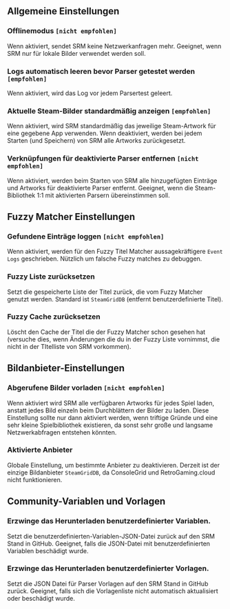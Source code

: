 ## Allgemeine Einstellungen
### Offlinemodus `[nicht empfohlen]`

Wenn aktiviert, sendet SRM keine Netzwerkanfragen mehr. Geeignet, wenn SRM nur für lokale Bilder verwendet werden soll.
### Logs automatisch leeren bevor Parser getestet werden `[empfohlen]`
Wenn aktiviert, wird das Log vor jedem Parsertest geleert.
### Aktuelle Steam-Bilder standardmäßig anzeigen `[empfohlen]`
Wenn aktiviert, wird SRM standardmäßig das jeweilige Steam-Artwork für eine gegebene App verwenden. Wenn deaktiviert, werden bei jedem Starten (und Speichern) von SRM alle Artworks zurückgesetzt.
### Verknüpfungen für deaktivierte Parser entfernen `[nicht empfohlen]`
Wenn aktiviert, werden beim Starten von SRM alle hinzugefügten Einträge und Artworks für deaktivierte Parser entfernt. Geeignet, wenn die Steam-Bibliothek 1:1 mit aktivierten Parsern übereinstimmen soll.

## Fuzzy Matcher Einstellungen
### Gefundene Einträge loggen `[nicht empfohlen]`
Wenn aktiviert, werden für den Fuzzy Titel Matcher aussagekräftigere `Event Logs` geschrieben. Nützlich um falsche Fuzzy matches zu debuggen.

### Fuzzy Liste zurücksetzen
Setzt die gespeicherte Liste der Titel zurück, die vom Fuzzy Matcher genutzt werden. Standard ist `SteamGridDB` (entfernt benutzerdefinierte Titel).
### Fuzzy Cache zurücksetzen
Löscht den Cache der Titel die der Fuzzy Matcher schon gesehen hat (versuche dies, wenn Änderungen die du in der Fuzzy Liste vornimmst, die nicht in der TItelliste von SRM vorkommen).

## Bildanbieter-Einstellungen
### Abgerufene Bilder vorladen `[nicht empfohlen]`
Wenn aktiviert wird SRM alle verfügbaren Artworks für jedes Spiel laden, anstatt jedes Bild einzeln beim Durchblättern der Bilder zu laden. Diese Einstellung sollte nur dann aktiviert werden, wenn triftige Gründe und eine sehr kleine Spielbibliothek existieren, da sonst sehr große und langsame Netzwerkabfragen entstehen könnten.
### Aktivierte Anbieter
Globale Einstellung, um bestimmte Anbieter zu deaktivieren. Derzeit ist der einzige Bildanbieter `SteamGridDB`, da ConsoleGrid und RetroGaming.cloud nicht funktionieren.

## Community-Variablen und Vorlagen
### Erzwinge das Herunterladen benutzerdefinierter Variablen.
Setzt die benutzerdefinierten-Variablen-JSON-Datei zurück auf den SRM Stand in GitHub. Geeignet, falls die JSON-Datei mit benutzerdefinierten Variablen beschädigt wurde.
### Erzwinge das Herunterladen benutzerdefinierter Vorlagen.
Setzt die JSON Datei für Parser Vorlagen auf den SRM Stand in GitHub zurück. Geeignet, falls sich die Vorlagenliste nicht automatisch aktualisiert oder beschädigt wurde.
